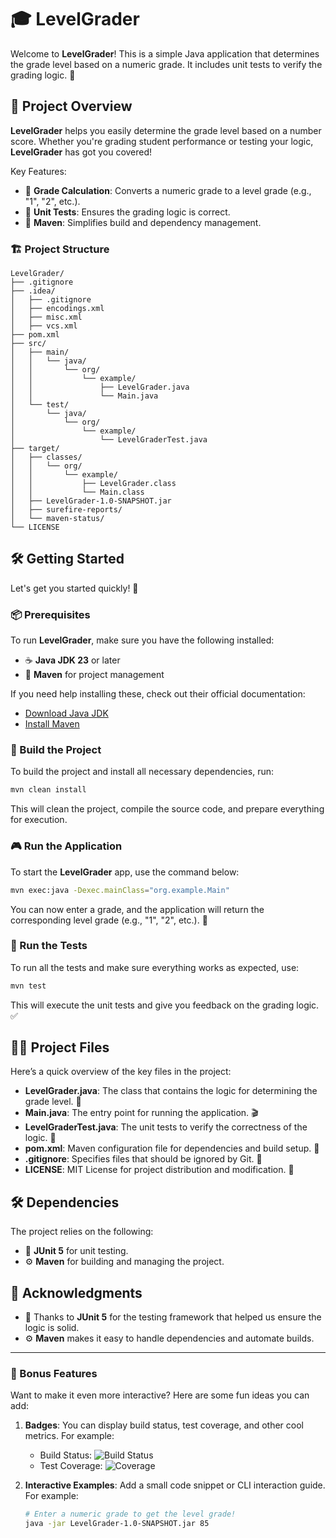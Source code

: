 
# 🎓 LevelGrader

Welcome to **LevelGrader**! This is a simple Java application that determines the grade level based on a numeric grade. It includes unit tests to verify the grading logic. 🚀

## 📖 Project Overview

**LevelGrader** helps you easily determine the grade level based on a number score. Whether you're grading student performance or testing your logic, **LevelGrader** has got you covered!

Key Features:
- 🎯 **Grade Calculation**: Converts a numeric grade to a level grade (e.g., "1", "2", etc.).
- 🧪 **Unit Tests**: Ensures the grading logic is correct.
- 🔄 **Maven**: Simplifies build and dependency management.

### 🏗️ Project Structure

```
LevelGrader/
├── .gitignore
├── .idea/
│   ├── .gitignore
│   ├── encodings.xml
│   ├── misc.xml
│   ├── vcs.xml
├── pom.xml
├── src/
│   ├── main/
│   │   └── java/
│   │       └── org/
│   │           └── example/
│   │               ├── LevelGrader.java
│   │               └── Main.java
│   └── test/
│       └── java/
│           └── org/
│               └── example/
│                   └── LevelGraderTest.java
├── target/
│   ├── classes/
│   │   └── org/
│   │       └── example/
│   │           ├── LevelGrader.class
│   │           └── Main.class
│   ├── LevelGrader-1.0-SNAPSHOT.jar
│   ├── surefire-reports/
│   └── maven-status/
└── LICENSE
```

## 🛠️ Getting Started

Let's get you started quickly! 🚀

### 📦 Prerequisites

To run **LevelGrader**, make sure you have the following installed:

- ☕ **Java JDK 23** or later
- 🔧 **Maven** for project management

If you need help installing these, check out their official documentation:
- [Download Java JDK](https://adoptopenjdk.net/)
- [Install Maven](https://maven.apache.org/install.html)

### 🔨 Build the Project

To build the project and install all necessary dependencies, run:

```sh
mvn clean install
```

This will clean the project, compile the source code, and prepare everything for execution.

### 🎮 Run the Application

To start the **LevelGrader** app, use the command below:

```sh
mvn exec:java -Dexec.mainClass="org.example.Main"
```

You can now enter a grade, and the application will return the corresponding level grade (e.g., "1", "2", etc.). 🎉

### 🧪 Run the Tests

To run all the tests and make sure everything works as expected, use:

```sh
mvn test
```

This will execute the unit tests and give you feedback on the grading logic. ✅

## 🧑‍💻 Project Files

Here’s a quick overview of the key files in the project:

- **LevelGrader.java**: The class that contains the logic for determining the grade level. 🧠
- **Main.java**: The entry point for running the application. 🎬
- **LevelGraderTest.java**: The unit tests to verify the correctness of the logic. 🧪
- **pom.xml**: Maven configuration file for dependencies and build setup. 🔧
- **.gitignore**: Specifies files that should be ignored by Git. 🚫
- **LICENSE**: MIT License for project distribution and modification. 📜

## 🛠️ Dependencies

The project relies on the following:

- 🧪 **JUnit 5** for unit testing.
- ⚙️ **Maven** for building and managing the project.

## 🎉 Acknowledgments

- 🙏 Thanks to **JUnit 5** for the testing framework that helped us ensure the logic is solid.
- ⚙️ **Maven** makes it easy to handle dependencies and automate builds.

---

### 🌟 Bonus Features

Want to make it even more interactive? Here are some fun ideas you can add:

1. **Badges**: You can display build status, test coverage, and other cool metrics. For example:
   - Build Status: ![Build Status](https://img.shields.io/travis/com/youruser/yourproject)
   - Test Coverage: ![Coverage](https://img.shields.io/coveralls/github/youruser/yourproject)

2. **Interactive Examples**: Add a small code snippet or CLI interaction guide. For example:

   ```sh
   # Enter a numeric grade to get the level grade!
   java -jar LevelGrader-1.0-SNAPSHOT.jar 85
   ```



